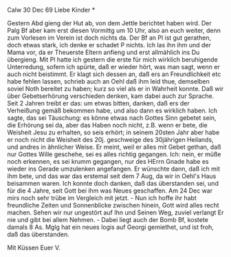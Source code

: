  Calw 30 Dec 69
Liebe Kinder <Marie>*

Gestern Abd gieng der Hut ab, von dem Jettle berichtet haben wird. Der Palg Bf aber kam erst diesen Vormittg um 10 Uhr, also an euch weiter, denn zum Vorlesen im Verein ist doch nichts da. Der Bf an Pl ist gut gerathen, doch etwas stark, ich denke er schadet P nichts. Ich las ihn ihm und der Mama vor, da er Theuerste Eltern anfieng und erst allmählich ins Du übergieng. Mit Pl hatte ich gestern die erste für mich wirklich beruhigende Unterredung, sofern ich spürte, daß er wieder hört, was man sagt, wenn er auch nicht beistimmt. Er klagt sich dessen an, daß ers an Freundlichkeit etc habe fehlen lassen, schrieb auch an Oehl daß ihm leid thue, demselben soviel Noth bereitet zu haben; kurz so viel als er in Wahrheit konnte. Daß wir über Gebetserhörung verschieden denken, kam dabei auch zur Sprache. Seit 2 Jahren treibt er das: um etwas bitten, danken, daß ers der Verheißung gemäß bekommen habe, und also dann es wirklich haben. Ich sagte, das sei Täuschung: es könne etwas nach Gottes Sinn gebetet sein, die Erhörung sei da, aber das Haben noch nicht, z.B. wenn er bete, die Weisheit Jesu zu erhalten, so seis erhört; in seinem 20sten Jahr aber habe er noch nicht die Weisheit des 20j. geschweige des 30jährigen Heilands, und andres in ähnlicher Weise. Er meint, weil er alles mit Gebet gethan, daß nur Gottes Wille geschehe, sei es alles richtig gegangen. Ich: nein, er müße noch erkennen, es sei krumm gegangen, nur des HErrn Gnade habe es wieder ins Gerade umzulenken angefangen. Er wünschte dann, daß ich mit ihm bete, und das war das erstemal seit dem 7 Aug, da wir in Oehl's Haus beisammen waren. Ich konnte doch danken, daß das überstanden sei, und für die 4 Jahre, seit Gott bei ihm was Neues geschaffen. Am 24 Dec war mirs noch sehr trübe im Vergleich mit jetzt. - Nun ich hoffe ihr habt freundliche Zeiten und Sonnenblicke zwischen hinein, Gott wird alles recht machen. Sehen wir nur ungestört auf Ihn und Seinen Weg, zuviel verlangt Er nie und gibt bei allem Nehmen. - Dabei liegt auch der Bomb Bf, kostete damals 8 As. Mglg hat ein neues logis auf Georgi gemiethet, und ist froh, daß das überstanden.

 Mit Küssen
 Euer V.
